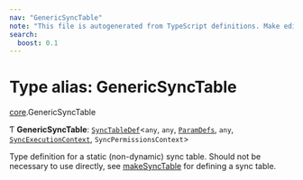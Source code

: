 ```yaml
---
nav: "GenericSyncTable"
note: "This file is autogenerated from TypeScript definitions. Make edits to the comments in the TypeScript file and then run `make docs` to regenerate this file."
search:
  boost: 0.1
---
```

# Type alias: GenericSyncTable

[core](../modules/core.md).GenericSyncTable

Ƭ **GenericSyncTable**: [`SyncTableDef`](../interfaces/core.SyncTableDef.md)<`any`, `any`, [`ParamDefs`](core.ParamDefs.md), `any`, [`SyncExecutionContext`](../interfaces/core.SyncExecutionContext.md), `SyncPermissionsContext`\>

Type definition for a static (non-dynamic) sync table.
Should not be necessary to use directly, see [makeSyncTable](../functions/core.makeSyncTable.md)
for defining a sync table.
